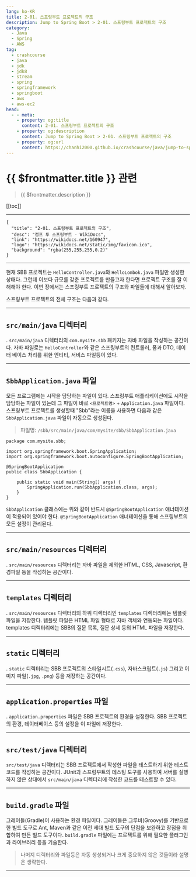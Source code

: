 ```yaml
---
lang: ko-KR
title: 2-01. 스프링부트 프로젝트의 구조
description: Jump to Spring Boot > 2-01. 스프링부트 프로젝트의 구조
category:
  - Java
  - Spring
  - AWS
tag: 
  - crashcourse
  - java
  - jdk
  - jdk8
  - stream
  - spring
  - springframework
  - springboot
  - aws
  - aws-ec2
head:
  - - meta:
    - property: og:title
      content: 2-01. 스프링부트 프로젝트의 구조
    - property: og:description
      content: Jump to Spring Boot > 2-01. 스프링부트 프로젝트의 구조
    - property: og:url
      content: https://chanhi2000.github.io/crashcourse/java/jump-to-spring-boot/02A.html
---
```


# {{ $frontmatter.title }} 관련

> {{ $frontmatter.description }}

[[toc]]

---

```component VPCard
{
  "title": "2-01. 스프링부트 프로젝트의 구조",
  "desc": "점프 투 스프링부트 - WikiDocs",
  "link": "https://wikidocs.net/160947",
  "logo": "https://wikidocs.net/static/img/favicon.ico",
  "background": "rgba(255,255,255,0.2)"
}
```

---

현재 SBB 프로젝트는 <FontIcon icon="iconfont icon-java"/> `HelloController.java`와 <FontIcon icon="iconfont icon-java"/> `HelloLombok.java` 파일만 생성한 상태다. 그런데 이보다 규모를 갖춘 프로젝트를 만들고자 한다면 프로젝트 구조를 잘 이해해야 한다. 이번 장에서는 스프링부트 프로젝트의 구조와 파일들에 대해서 알아보자.

스프링부트 프로젝트의 전체 구조는 다음과 같다.

---

## <FontIcon icon="iconfont icon-folder"/> `src/main/java` 디렉터리

.<FontIcon icon="iconfont icon-folder"/> `src/main/java` 디렉터리의 `com.mysite.sbb` 패키지는 자바 파일을 작성하는 공간이다. 자바 파일로는 `HelloController`와 같은 스프링부트의 컨트롤러, 폼과 DTO, 데이터 베이스 처리를 위한 엔티티, 서비스 파일등이 있다.

---

## <FontIcon icon="iconfont icon-java"/> `SbbApplication.java` 파일

모든 프로그램에는 시작을 담당하는 파일이 있다. 스프링부트 애플리케이션에도 시작을 담당하는 파일이 있는데 그 파일이 바로 `<프로젝트명>` + `Application.java` 파일이다. 스프링부트 프로젝트를 생성할때 "Sbb"라는 이름을 사용하면 다음과 같은 <FontIcon icon="iconfont icon-java"/> `SbbApplication.java` 파일이 자동으로 생성된다.

> 파일명: <FontIcon icon="iconfont icon-folder"/>`/sbb/src/main/java/com/mysite/sbb/`<FontIcon icon="iconfont icon-java"/>`SbbApplication.java`

```java{5}
package com.mysite.sbb;

import org.springframework.boot.SpringApplication;
import org.springframework.boot.autoconfigure.SpringBootApplication;

@SpringBootApplication
public class SbbApplication {

    public static void main(String[] args) {
        SpringApplication.run(SbbApplication.class, args);
    }
}
```

`SbbApplication` 클래스에는 위와 같이 반드시 `@SpringBootApplication` 애너테이션이 적용되어 있어야 한다. `@SpringBootApplication` 애너테이션을 통해 스프링부트의 모든 설정이 관리된다.

---

## <FontIcon icon="iconfont icon-folder"/> `src/main/resources` 디렉터리

.<FontIcon icon="iconfont icon-folder"/> `src/main/resources` 디렉터리는 자바 파일을 제외한 HTML, CSS, Javascript, 환경파일 등을 작성하는 공간이다.

---

## <FontIcon icon="iconfont icon-folder"/> `templates` 디렉터리

.<FontIcon icon="iconfont icon-folder"/> `src/main/resources` 디렉터리의 하위 디렉터리인 <FontIcon icon="iconfont icon-folder"/> `templates` 디렉터리에는 템플릿 파일을 저장한다. 템플릿 파일은 HTML 파일 형태로 자바 객체와 연동되는 파일이다. templates 디렉터리에는 SBB의 질문 목록, 질문 상세 등의 HTML 파일을 저장한다.

---

## <FontIcon icon="iconfont icon-folder"/> `static` 디렉터리

.<FontIcon icon="iconfont icon-folder"/> `static` 디렉터리는 SBB 프로젝트의 스타일시트(`.css`), 자바스크립트(`.js`) 그리고 이미지 파일(`.jpg`, `.png`) 등을 저장하는 공간이다.

---

## <FontIcon icon="iconfont icon-file"/> `application.properties` 파일

.<FontIcon icon="iconfont icon-file"/> `application.properties` 파일은 SBB 프로젝트의 환경을 설정한다. SBB 프로젝트의 환경, 데이터베이스 등의 설정을 이 파일에 저장한다.

---

## <FontIcon icon="iconfont icon-folder"/> `src/test/java` 디렉터리

<FontIcon icon="iconfont icon-folder"/> `src/test/java` 디렉터리는 SBB 프로젝트에서 작성한 파일을 테스트하기 위한 테스트 코드를 작성하는 공간이다. JUnit과 스프링부트의 테스팅 도구를 사용하여 서버를 실행하지 않은 상태에서 <FontIcon icon="iconfont icon-folder"/> `src/main/java` 디렉터리에 작성한 코드를 테스트할 수 있다.

---

## <FontIcon icon="iconfont icon-engine"/> `build.gradle` 파일

그레이들(Gradle)이 사용하는 환경 파일이다. 그레이들은 그루비(Groovy)를 기반으로 한 빌드 도구로 Ant, Maven과 같은 이전 세대 빌드 도구의 단점을 보완하고 장점을 취합하여 만든 빌드 도구이다. <FontIcon icon="iconfont icon-engine"/> `build.gradle` 파일에는 프로젝트를 위해 필요한 플러그인과 라이브러리 등을 기술한다.

> 나머지 디렉터리와 파일등은 자동 생성되거나 크게 중요하지 않은 것들이라 설명은 생략한다.

---

<TagLinks />